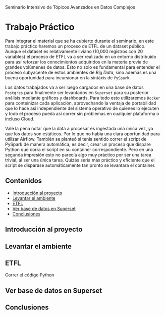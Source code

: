 Seminario Intensivo de Tópicos Avanzados en Datos Complejos

# Trabajo Práctico
Para integrar el material que se ha cubierto durante el seminario, en este trabajo práctico haremos un proceso de ETFL de un dataset público.
Aunque el dataset es relativamente liviano (10,000 registros con 20 variables) el proceso de ETFL va a ser realizado en un entorno distribuido
para así reforzar los conocimientos adquiridos en la materia previa de grandes volúmenes de datos. Esto no solo es fundamental para entender el proceso
subyacente de estos ambientes de *Big Data*, sino además es una buena oportunidad para incursionar en la sintáxis de `PySpark`.

Los datos trabajados va a ser luego cargados en una base de datos `Postgres` para finalmente ser levantados en `Superset` para su posterior análisis mediante gráficos y dashboards. Para todo esto utilizaremos `Docker` para conteinizar cada aplicación, aprovechando la ventaja de portabilidad que lo hace asi independiente del sistema operativo de quienes lo ejecuten y todo el proceso pueda así correr sin problemas en cualquier plataforma o incluso Cloud.

Vale la pena notar que la data a procesar es ingestada una única vez, ya que los datos son estáticos. Por lo que no habia una clara oportunidad para utilizar Airflow. También se planteó si tenia sentido correr el script de PySpark de manera automática, es decir, crear un proceso que dispare Python que corra el script en su container correspondiente. Pero en una segunda impresión esto no parecía algo muy práctico por ser una tarea trivial, al ser una única tarea. Quizás sería más práctico y eficiente que el script se disparase automáticamente tan pronto se levantara el container.



## Contenidos
* [Introducción al proyecto](#Introducción-al-proyecto)
* [Levantar el ambiente](#levantar-el-ambiente)
* [ETFL](#etfl)
* [Ver base de datos en Superset](#ver-base-de-datos-en-superset)
* [Conclusiones](#conclusiones)


## Introducción al proyecto




## Levantar el ambiente




## ETFL
Correr el código Python




## Ver base de datos en Superset





## Conclusiones


